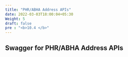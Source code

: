 ```yaml
---
title: "PHR/ABHA Address APIs"
date: 2022-03-03T18:00:04+05:30
Weight: 5
draft: false
pre : "<b>10.4 </b>"
---
```



## Swagger for PHR/ABHA Address APIs

